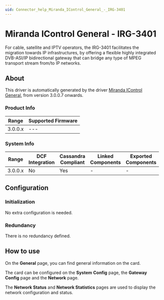 ```yaml
---
uid: Connector_help_Miranda_IControl_General_-_IRG-3401
---
```


# Miranda IControl General - IRG-3401

For cable, satellite and IPTV operators, the IRG-3401 facilitates the migration towards IP infrastructures, by offering a flexible highly integrated DVB-ASI/IP bidirectional gateway that can bridge any type of MPEG transport stream from/to IP networks.

## About

This driver is automatically generated by the driver [Miranda IControl General](xref:Connector_help_Miranda_IControl_General), from version 3.0.0.7 onwards.

### Product Info

| **Range** | **Supported Firmware** |
|-----------|------------------------|
| 3.0.0.x   | ---                    |

### System Info

| **Range** | **DCF Integration** | **Cassandra Compliant** | **Linked Components** | **Exported Components** |
|-----------|---------------------|-------------------------|-----------------------|-------------------------|
| 3.0.0.x   | No                  | Yes                     | \-                    | \-                      |

## Configuration

### Initialization

No extra configuration is needed.

### Redundancy

There is no redundancy defined.

## How to use

On the **General** page, you can find general information on the card.

The card can be configured on the **System** **Config** page, the **Gateway** **Config** page and the **Network** page.

The **Network Status** and **Network Statistics** pages are used to display the network configuration and status.
